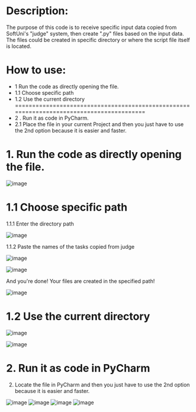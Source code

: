 <!-- # python-script-to-create-.py-files -->
# Description:
The purpose of this code is to receive specific input data copied from SoftUni's "judge" system, then create ".py" files based on the input data. 
The files could be created in specific directory or where the script file itself is located.

# How to use:
  - 1   Run the code as directly opening the file.
  - 1.1 Choose specific path
  - 1.2 Use the current directory
=========================================================================================
   - 2 . Run it as code in PyCharm.
   - 2.1 Place the file in your current Project and then you just have to use the 2nd option because it is easier and faster.

# 1. Run the code as directly opening the file.

![image](https://user-images.githubusercontent.com/47159032/198837011-1c6a799e-1c85-465f-a8a6-3bf195f74644.png)

# 1.1 Choose specific path
   
 1.1.1 Enter the directory path
 
 ![image](https://user-images.githubusercontent.com/47159032/198838438-e4ad06ab-29a1-454d-bbee-694fbceea2ce.png)


 1.1.2 Paste the names of the tasks copied from judge
 
![image](https://user-images.githubusercontent.com/47159032/198837442-6f84231a-5149-4dae-87ee-58acaa5e17b7.png)

![image](https://user-images.githubusercontent.com/47159032/198837497-880f8454-cc27-47ba-a08c-cc38a91ac46c.png)

And you're done! Your files are created in the specified path!

![image](https://user-images.githubusercontent.com/47159032/198837746-7d1deccb-c185-49ec-bb71-e30649448692.png)

# 1.2 Use the current directory

![image](https://user-images.githubusercontent.com/47159032/198838635-beb762c2-80da-48c6-96b1-230963d9b4ff.png)

![image](https://user-images.githubusercontent.com/47159032/198838745-f53dc467-e60c-46e7-8863-28a76a799cb2.png)

# 2. Run it as code in PyCharm

2. Locate the file in PyCharm and then you just have to use the 2nd option because it is easier and faster.

![image](https://user-images.githubusercontent.com/47159032/198838965-0023c4a3-a487-44fa-a4d9-88e8d65eb218.png)
![image](https://user-images.githubusercontent.com/47159032/198839914-830deb4d-b4e3-4403-9765-294023f4329b.png)
![image](https://user-images.githubusercontent.com/47159032/198839100-44b17b54-6db3-4455-9adf-d4342e86bffd.png)
![image](https://user-images.githubusercontent.com/47159032/198839125-c676faba-bb02-4c06-be8b-5fcdd4516193.png)


